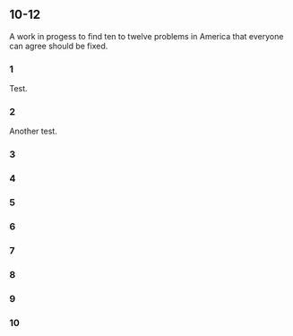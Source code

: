 ## 10-12

A work in progess to find ten to twelve problems in America that everyone can agree should be fixed.


### 1

Test.

### 2

Another test.

### 3

### 4

### 5

### 6

### 7

### 8

### 9

### 10
